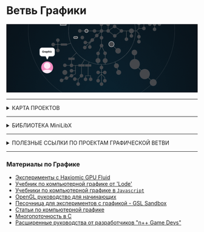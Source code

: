 # Ветвь Графики


![graphic branch](./graphic.gif)


---------------------------------------------------------------------


<details>
<summary> КАРТА ПРОЕКТОВ </summary>

![map Holy_Graph](../Holy_Graph.png)

</details>


---------------------------------------------------------------------


<details>
<summary> БИБЛИОТЕКА MiniLibX </summary>

 </br>

`MiniLibX` - это простая библиотека отрисовки графики интерфейса `X-Window`/`Cocoa`, используемая студентами Школы 42 для решения проектов `ветки Графики`.

Она предостовляет возможность создания графического программного обеспечения без каких-либо знаний в области программирования `X-Window`. Библиотека обеспечивает инструментами для простого создание окна, рисования, управления изображениями, а так же управления основными событиями(нажатия клавиатуры, движение мыши).

## УСТАНОВКА MiniLibX НА LINUX

Для решения проектов ветки Графики вам понадибится библиотека для отрисовки графики.

На компьютерах в Школе 42 эта библиотека уже установлена по умолчанию. 

Но если вы решаететь проекты из дома используя `Linux` то вам нужно будет установить эту библиотеку самому, за несколько простых шагов используя по очереди в вашем терминале эти команды:

```
sudo apt update
sudo apt-get install -y libglu1-mesa-dev
sudo apt-get install -y freeglut3-dev
sudo apt-get install -y mesa-common-dev
sudo apt-get install -y libxext-dev
sudo apt-get install -y libxrandr-dev
sudo apt-get install -y libx11-dev
sudo apt-get install -y libbsd-dev 
sudo apt-get install -y libssl-dev

cd /usr/local/man/
sudo mkdir man1
cd ~
git clone https://github.com/42Paris/minilibx-linux.git
cd minilibx-linux
make

sudo cp man/man1/* /usr/local/man/man1/
sudo cp libmlx.a /usr/local/lib/
sudo cp mlx.h /usr/local/include/
```

> При сборке `make` может вывести множество предупреждений, но это не значит, что оно не работает!

> Чтобы посмотреть страницу руководства MiniLibX откройте ссылки ниже или используйте в терминале команду: `man mlx`


## РУКОВОДСТВА ПО БИБЛИОТЕКЕ MiniLibX :

* [mlx](./minilibx_(library_for_solving_projects_of_this_branch)/man_mlx.md) - описание библиотеки;
* [mlx_new_window](./minilibx_(library_for_solving_projects_of_this_branch)/man_mlx_new_window.md) - управление окнами;
* [mlx_pixel_put](./minilibx_(library_for_solving_projects_of_this_branch)/man_mlx_pixel_put.md) - вывод пикселей и рисование внутри окна;
* [mlx_new_image](./minilibx_(library_for_solving_projects_of_this_branch)/man_mlx_new_image.md) - манипулирование изображениями;
* [Руководство по использованию изображений в minilibX](./minilibx_(library_for_solving_projects_of_this_branch)/how_use_images_in_mimilibx.md)
* [mlx_loop](./minilibx_(library_for_solving_projects_of_this_branch)/man_mlx_loop.md) - обработка событий клавиатуры или мыши;


## ЛИНКОВКА С БИБЛИОТЕКОЙ MiniLibX

Чтобы использовать функции `MiniLibX`, вам необходимо связать свое программное обеспечение с несколькими библиотеками, включая саму библиотеку `MiniLibX`. Для этого при компиляции проекта используйте флаги `-lbsd -lmlx -lXext -lX11` во время линковки. Пример:

		gcc -Wall -Wextra -Werror main.c -lbsd -lmlx -lXext -lX11

или следующие:

		gcc -Wall -Wextra -Werror main.c -lmlx -lXext -lX11


Если вам потребуется указать путь к этим библиотекам, используйте флаг `-L`.

		gcc main.c -L/usr/X11/lib /usr/X11/lib/libmlx.a -lXext -lX11


> Чтобы использовать функции `MiniLibX` на `macOS`, вам будет нужно связать свое программное обеспечение не только с библиотекой MiniLibX но и с несколькими системными фреймворками:
> 
>		gcc -Wall -Wextra -Werror main.c -lmlx -framework OpenGL -framework AppKit

## ИСТОЧНИКИ:

  * [Домашний репозиторий библиотеки minilibx](https://github.com/42Paris/minilibx-linux)
  * [Установка библиотеки minilibX](https://achedeuzot.me/2014/12/20/installer-la-minilibx/)
  * [Руководство по библиотеке `miniLibX`](https://harm-smits.github.io/42docs/libs/minilibx)
  * [Руководство по использованию изображений в minilibX](how_use_images_in_mimilibx.md)


</details>




---------------------------------------------------------------------



<details>
<summary> ПОЛЕЗНЫЕ ССЫЛКИ ПО ПРОЕКТАМ ГРАФИЧЕСКОЙ ВЕТВИ </summary>

 </br>


## fdf (ft_wireframe)

> РАСТЕРИЗАЦИЯ И ОТОБРАЖЕНИЕ КАРКАСА ИЗ ФАЙЛА

* Формат `XPM` и `BMP` - вы должны уметь загружать изображения и сохранять их в стандартном формате:
  - [Формат `X PixMap`(XPM)](https://en.wikipedia.org/wiki/X_PixMap)
  - [Формат `BMP`](https://en.wikipedia.org/wiki/BMP_file_format)
  - [Конвертёр `XMP`](https://www.online-utility.org/image/convert/to/XMP)
  - [Создание "BMP" изображений на чистом "C"](https://stackoverflow.com/a/47785639)
  - [Формат BMP на StackOverflow](https://stackoverflow.com/questions/2654480/writing-bmp-image-in-pure-c-c-without-other-libraries)
  - [Объяснение формата BMP](https://web.archive.org/web/20080912171714/http://www.fortunecity.com/skyscraper/windows/364/bmpffrmt.html)
  - [документация по функции open()](https://man7.org/linux/man-pages/man2/open.2.html)
  - [Использование режима аргумента "O_CREAT"](https://stackoverflow.com/a/28466757)
* [Изучение компьютерной графики с нуля на `Scratchapixel.com`](https://www.scratchapixel.com/)
* [Сущность линейной алгебры](https://www.youtube.com/playlist?list=PLZHQObOWTQDPD3MizzM2xVFitgF8hE_ab)
* [Вектор](https://www.khanacademy.org/math/linear-algebra/vectors-and-spaces/vectors/v/vector-introduction-linear-algebra)
* [Линейные комбинации и промежутки векторов](https://www.khanacademy.org/math/linear-algebra/vectors-and-spaces/linear-combinations/v/linear-combinations-and-span)
* [Вращение матрицы](https://en.wikipedia.org/wiki/Rotation_matrix)
* [Руководство по Перспективной проекции и трансформации](./books_for_graphics/perspective_projection.pdf)
* [Ecere 3D Coding Black Hole Tutorial](http://www.ecere.com/3dbhole/)
* [Алгоритм рисования линий DDA](https://www.youtube.com/watch?v=W5P8GlaEOSI)
* [Цифровой дифференциальный анализатор](https://en.wikipedia.org/wiki/Digital_differential_analyzer_(graphics_algorithm))
* [Алгоритм](https://www.geeksforgeeks.org/bresenhams-line-generation-algorithm/) рисования линии Брезенхема и [[видео с алгоритмом]](https://www.youtube.com/watch?v=RGB-wlatStc)
* [Линейный алгоритм Брезенхема - Википедия](https://en.wikipedia.org/wiki/Bresenham%27s_line_algorithm)
* [Математика для цветового градиента](https://stackoverflow.com/questions/12554614/maths-for-color-gradient)
* [Обнаружение видимой поверхности](https://www.tutorialspoint.com/computer_graphics/visible_surface_detection.htm)
* [3D Вращение](https://behreajj.medium.com/3d-rotations-in-processing-vectors-matrices-quaternions-10e2fed5f0a3)
* [Матрицы предварительного расчета](https://www.khanacademy.org/math/precalculus/precalc-matrices)
* [Линейная интерполяция](https://en.wikipedia.org/wiki/Linear_interpolation)
* [Кривая `Лиссажу`](https://en.wikipedia.org/wiki/Lissajous_curve)
* [Линейный алгоритм Сяолинь Ву](https://en.wikipedia.org/wiki/Xiaolin_Wu%27s_line_algorithm)
* [Матрицы в математике](https://en.wikipedia.org/wiki/Matrix_(mathematics))
* [Преобразования матриц - OpenGL](https://open.gl/transformations)
* [Введение в Матрицы](https://www.khanacademy.org/math/precalculus/x9e81a4f98389efdf:matrices/x9e81a4f98389efdf:mat-intro/v/introduction-to-the-matrix)
* [Преобразование в 3D](https://www.cs.uic.edu/~jbell/CourseNotes/ComputerGraphics/3DTransforms.html)


## fract`ol (ft_fractal)

> ВИЗУАЛИЗАЦИЯ `ТРИПОВОГО` НАБОРА ФРАКТАЛОВ - `Mandelbrot` & `Julia`

* [Действительные, мнимые, комплексные числа.](https://www.wikihow.com/Plot-the-Mandelbrot-Set-By-Hand)
Найдите мнимые числа. Добавьте числа в функцию для Мандельброта.
* [Ниже макрос для формулы, который может быть полезен. Масштабируйте диапазон до известного минимума и максимума](https://stackoverflow.com/questions/5294955/how-to-scale-down-a-range-of-numbers-with-a-known-min-and-max-value)
* [Множества `Julia` и `Mandelbrot`. Руководство](https://lodev.org/cgtutor/juliamandelbrot.html)
* [Понимание множеств `Julia` и `Mandelbrot` - Карл Симс](http://www.karlsims.com/julia.html)
* [Рисование множества Мандельброта вручную](https://www.wikihow.com/Plot-the-Mandelbrot-Set-By-Hand)
* [Учебник по множеству `Mandelbrot`](https://jonisalonen.com/2013/lets-draw-the-mandelbrot-set/)
* [Фрактал `Julia` (Википедия)](https://en.wikipedia.org/wiki/Julia_set)
* [Альтернативные фракталы: 4d `Julia`](http://www.relativitybook.com/CoolStuff/julia_set_4d.html)
* [Код отрисовки `Julia`](https://stackoverflow.com/questions/33978167/julia-set-rendering-code)
* [Фрактал `Apollony`](https://prezi.com/k91ydacvfjqp/apollonian-gasket-fractal/)
* [Фрактал  Аполлония Пергского - `Apollony` (Википедия)](https://en.wikipedia.org/wiki/Apollonian_gasket)
* [Серпинский ковер - Википедия](https://en.wikipedia.org/wiki/Sierpi%C5%84ski_carpet)
* [Альтернативные фракталы](http://www.relativitybook.com/CoolStuff/julia_set.html)
* [Анимированный фрактал в реальном времени всего из 32 строк кода Javascript](http://slicker.me/fractals/animate.htm)
* [Видео по вселеной фракталов](http://www.fractal-animation.net/ufvp.html)
* [Фрактальное вдохновение на 'Deviantart'](https://www.deviantart.com/lyc/gallery)
* [Гиперсложные фракталы](http://bugman123.com/Hypercomplex/)
* [Альтернативные фракталы: наглядное руководство по фрактальной геометрии и дизайну](https://books.google.co.uk/books?id=SJRNoOaXs2wC)
* [Эксперименты со фракталами](https://github.com/foobar167/fractals)
* [Бесконечное деление конгруэнтных сходств](http://www.benpadiah.com/MISC_diagrams/pages/equations/holognomon.html)
* [Масштабирование диапазона до известного минимума и максимума](https://stackoverflow.com/questions/5294955/how-to-scale-down-a-range-of-numbers-with-a-known-min-and-max-value)
* [Примеры рекурсии на `Java`]()
* [Bugman123](http://bugman123.com/index.html)


## rt_v1 (miniRT)

> СОЗДАНИЕ ТРАССИРОВЩИКА ЛУЧЕЙ

* [Лекция 'Калифорнийского университета' в 'Дэвисе': 49 минут](https://www.youtube.com/watch?v=Ahp6LDQnK4Y)
* [Практическое руководство от `Disney` про отслеживание пути: 10 минут](https://www.youtube.com/watch?v=frLwRLS_ZR0)
* [Трассировка Лучей [ en ]](https://users.csc.calpoly.edu/~zwood/teaching/csc471/final09/nkowshik_webpage/)
* [Введение в трассировку лучей: простой метод создания 3D-изображений](https://www.scratchapixel.com/lessons/3d-basic-rendering/introduction-to-ray-tracing)
* [Минимальный трассировщик лучей: рендеринг простых фигур [ en ]](https://www.scratchapixel.com/lessons/3d-basic-rendering/minimal-ray-tracer-rendering-simple-shapes)
* [Написание Трассировки Лучей в Rust](https://bheisler.github.io/post/writing-raytracer-in-rust-part-1/)
* [Курс 1 по трассировке лучей / трассировке пути](https://www.youtube.com/watch?v=1HYhrx9bzP8&ab_channel=NicolasBonneel)
* [Основы трассировки лучей, Часть 1: Основы трассировки лучей [ en ]](https://www.youtube.com/watch?v=gBPNO6ruevk&feature=youtu.be&ab_channel=NVIDIADeveloper)

* Книги по трассировке лучей:
  - [Главное о трассировке лучей](./books_for_graphics/basic_algo_ray_tracing.pdf)
  - [Основы трассировки лучей](./books_for_graphics/fundamentals_of_ray_tracing.pdf)
  - [Учебное пособие по трассировке лучей от команды 'Codermind'](./books_for_graphics/codermind_ray_tracing_tutorial.pdf)
  - [Практическое руководство - "Трассировка лучей за одни выходные"](./books_for_graphics/ray_tracing_in_a_weekend.pdf)
  - [Самоцветы с трассировкой лучей. Высококачественный рендеринг в реальном времени с помощью DXR и других API](./books_for_graphics/unofficial_ray_tracing_gems.pdf)
  - [Задача трассировщика лучей. Руководство по тестированию вашего первого 3D-рендерера](./books_for_graphics/jamis_buck_-_the_ray_tracer_challenge.epub)


## wolf3d (cub3d)

> СОЗДАНИЕ ИГРОВОГО ДВИЖКА, ТАКОГО ЖЕ КАК В ИГРЕ `wolfenstein`, C ПРОБРОСКОЙ ЛУЧЕЙ(`raycasting`)

* [Проброска лучей(`raycasting`) - Википедия](https://en.wikipedia.org/wiki/Ray_casting)
* [Полное руководство по проброске лучей(raycasting) 'Lode' ](http://lodev.org/cgtutor/raycasting.html)
* [Полное руководство по проброске лучей(raycasting) на французском языке (перевод английского руководства)](http://forums.mediabox.fr/wiki/tutoriaux/flashplatform/affichage/3d/raycasting)
* [Учебное пособие по `raycasting`. Теория](https://permadi.com/1996/05/ray-casting-tutorial-table-of-contents/)
* [Создание 3D-движка в стиле Doom на C](https://www.youtube.com/watch?v=HQYsFshbkYw&ab_channel=Bisqwit)
* [Пример браузерной версии игры Wolfenstein 3D](http://users.atw.hu/wolf3d/)
* [Проброска лучей(raycasting) в JS](http://www.playfuljs.com/a-first-person-engine-in-265-lines/)
* [Учебное пособие по проброске лучей(`raycasting`) в `JS`](http://www.playfuljs.com/a-first-person-engine-in-265-lines/)
* [Движок от первого лица в 265 строках на JS](www.playfuljs.com/a-first-person-engine-in-265-lines/)
* [Проброска лучей(`raycasting`) через `Canvas`(инструмент для отрисовки в браузере)](https://mdn.github.io/canvas-raycaster/index.html)
* [Параллакс](https://en.wikipedia.org/wiki/Parallax)
* [Ортографическая проекция](https://en.wikipedia.org/wiki/Orthographic_projection)
* [Пример карт высот с проброской лучей(`raycasting`)](https://github.com/s-macke/VoxelSpace)
* [Изучение периферийного зрения в играх (с помощью Quake)](https://github.com/shaunlebron/blinky)
* [Карданный подвес как поворотная опора](https://en.wikipedia.org/wiki/Gimbal)
* [Блокировка Карданного подвеса](https://en.wikipedia.org/wiki/Gimbal_lock)
* [Технический доклад по системной инженерии](https://www.youtube.com/watch?v=lHLpKzUxjGk&ab_channel=UMKCSchoolofComputingandEngineering)
* [Stackoverflow question: `clock_gettime`](http://stackoverflow.com/questions/5167269/clock-gettime-alternative-in-mac-os-x)
* [Код для альтернативы `clock_gettime` в `os x`](https://gist.github.com/jbenet/1087739)


## ft_vox

> ГЕНЕРИРОВАНИЕ ЛАНДШАФТА

* [Реалистичный ландшафт в 130 строках на JS](http://www.playfuljs.com/realistic-terrain-in-130-lines/)


</details>


---------------------------------------------------------------------

### Материалы по Графике

  * [Эксперименты с Haxiomic GPU Fluid](http://haxiomic.github.io/GPU-Fluid-Experiments/html5/)
  * [Учебник по компьютерной графике от 'Lode'](https://lodev.org/cgtutor/)
  * [Учебники по компьютерной графике в `Javascript`](http://www.playfuljs.com/)
  * [OpenGL руководство для начинающих](http://www.opengl-tutorial.org/beginners-tutorials/)
  * [Песочница для экспериментов с графикой - GSL Sandbox](http://glslsandbox.com/e#25304.0)
  * [Статьи по компьютерной графике](https://iquilezles.org/www/index.htm)
  * [Многопоточность в C](https://softpixel.com/~cwright/programming/threads/threads.c.php)
  * [Расширенные руководства от разработчиков "n++ Game Devs"](http://www.metanetsoftware.com/dev/tutorials)

